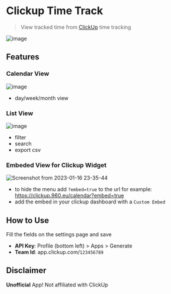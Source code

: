 # Clickup Time Track

> View tracked time from [ClickUp](https://clickup.com) time tracking

![image](https://user-images.githubusercontent.com/45885696/212776911-d2b3f406-7679-41ce-9773-45e4fdced142.png)

## Features
### Calendar View
![image](https://user-images.githubusercontent.com/45885696/212776723-5241baa5-2066-44cd-ad66-864e53b84bee.png)
- day/week/month view

### List View
![image](https://user-images.githubusercontent.com/45885696/212776535-cbcf52cd-2c63-4248-8f82-8a93755612e5.png)
- filter
- search
- export csv

### Embeded View for Clickup Widget
![Screenshot from 2023-01-16 23-35-44](https://user-images.githubusercontent.com/45885696/212775793-617e4b14-d1e4-4c9c-825d-076947260311.png)
- to hide the menu add `?embed=true` to the url for example: https://clickup.960.eu/calendar?embed=true
- add the embed in your clickup dashboard with a `Custom Embed`

## How to Use
Fill the fields on the settings page and save
- **API Key**: Profile (bottom left) > Apps > Generate
- **Team Id**: app.clickup.com/`123456789`

## Disclaimer
**Unofficial** App! Not affiliated with ClickUp
